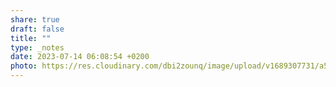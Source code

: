 ```yaml
---
share: true
draft: false
title: ""
type: _notes
date: 2023-07-14 06:08:54 +0200
photo: https://res.cloudinary.com/dbi2zounq/image/upload/v1689307731/a51oxk4z9x98ekxujh1s.jpg
---
```



